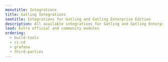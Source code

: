 ```yaml
---
menutitle: Integrations
title: Gatling Integrations
seotitle: Integrations for Gatling and Gatling Enterprise Edition
description: All available integrations for Gatling and Gatling Enterprise Edition
lead: Extra official and community modules
ordering:
  - build-tools
  - ci-cd
  - grafana
  - third-parties
---
```

